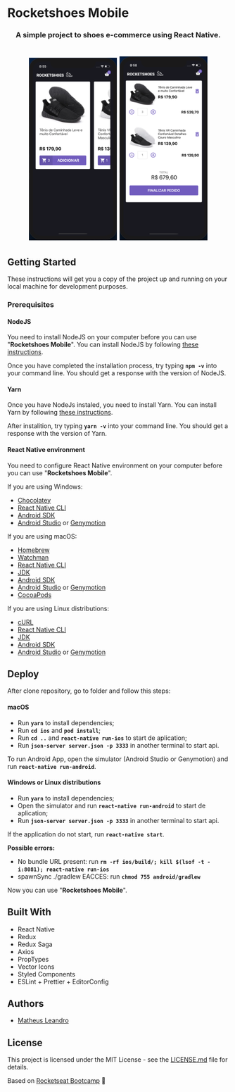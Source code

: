 # Rocketshoes Mobile

<h3 align="center">
  A simple project to shoes e-commerce using React Native.
</h3>

<h1 align="center">
  <img alt="Main" title="Main" src="https://raw.githubusercontent.com/matheusleandroo/rocketshoes-mobile/master/src/assets/images/rocketshoes-mobile-home.png" width="200px" />
  <img alt="Cart" title="Cart" src="https://raw.githubusercontent.com/matheusleandroo/rocketshoes-mobile/master/src/assets/images/rocketshoes-mobile-cart.png?token=ADHFUD7MJTOUALCBMDHVCHC553RUM" width="200px" />
</h1>

## Getting Started

These instructions will get you a copy of the project up and running on your local machine for development purposes.

<h3>Prerequisites</h3>

<h4>NodeJS</h4>

You need to install NodeJS on your computer before you can use "**Rocketshoes Mobile**". You can install NodeJS by following <a href="https://nodejs.org/en/download/package-manager/">these instructions</a>.

Once you have completed the installation process, try typing **```npm -v```** into your command line. You should get a response with the version of NodeJS.

<h4>Yarn</h4>

Once you have NodeJs instaled, you need to install Yarn. You can install Yarn by following <a href="https://yarnpkg.com/en/docs/getting-started">these instructions</a>.

After instalition, try typing **```yarn -v```** into your command line. You should get a response with the version of Yarn.

<h4>React Native environment</h4>

You need to configure React Native environment on your computer before you can use "**Rocketshoes Mobile**".

If you are using Windows:

<ul>
  <li><a href="https://chocolatey.org/install">Chocolatey</a></li>
  <li><a href="https://facebook.github.io/react-native/docs/getting-started">React Native CLI</a></li>
  <li><a href="https://www.androidcentral.com/installing-android-sdk-windows-mac-and-linux-tutorial">Android SDK</a></li>
  <li><a href="https://developer.android.com/studio/install?hl=en">Android Studio</a> or <a href="https://docs.genymotion.com/desktop/3.0/01_Get_started/">Genymotion</a></li>  
</ul>

If you are using macOS:

<ul>
  <li><a href="https://docs.brew.sh/Installation">Homebrew</a></li>
  <li><a href="https://facebook.github.io/watchman/docs/install.html">Watchman</a></li>
  <li><a href="https://facebook.github.io/react-native/docs/getting-started">React Native CLI</a></li>
  <li><a href="https://docs.oracle.com/en/java/javase/13/install/overview-jdk-installation.html#GUID-8677A77F-231A-40F7-98B9-1FD0B48C346A">JDK</a></li>
  <li><a href="https://www.androidcentral.com/installing-android-sdk-windows-mac-and-linux-tutorial">Android SDK</a></li>
  <li><a href="https://developer.android.com/studio/install?hl=en">Android Studio</a> or <a href="https://docs.genymotion.com/desktop/3.0/01_Get_started/">Genymotion</a></li>
  <li><a href="https://cocoapods.org/">CocoaPods</a></li>
</ul>

If you are using Linux distributions:

<ul>
  <li><a href="https://curl.haxx.se/">cURL</a></li>
  <li><a href="https://facebook.github.io/react-native/docs/getting-started">React Native CLI</a></li>
  <li><a href="https://docs.oracle.com/en/java/javase/13/install/overview-jdk-installation.html#GUID-8677A77F-231A-40F7-98B9-1FD0B48C346A">JDK</a></li>
  <li><a href="https://www.androidcentral.com/installing-android-sdk-windows-mac-and-linux-tutorial">Android SDK</a></li>
  <li><a href="https://developer.android.com/studio/install?hl=en">Android Studio</a> or <a href="https://docs.genymotion.com/desktop/3.0/01_Get_started/">Genymotion</a></li>
</ul>

## Deploy

After clone repository, go to folder and follow this steps:

<h4>macOS</h4>

- Run **`yarn`** to install dependencies;
- Run **`cd ios`** and **`pod install`**;
- Run **`cd ..`** and **`react-native run-ios`** to start de aplication;
- Run **`json-server server.json -p 3333`** in another terminal to start api.

To run Android App, open the simulator (Android Studio or Genymotion) and run **`react-native run-android`**.

<h4>Windows or Linux distributions</h4>

- Run **`yarn`** to install dependencies;
- Open the simulator and run **`react-native run-android`** to start de aplication;
- Run **`json-server server.json -p 3333`** in another terminal to start api.

If the application do not start, run **`react-native start`**.

**Possible errors:**

- No bundle URL present: run **`rm -rf ios/build/; kill $(lsof -t -i:8081); react-native run-ios`**
- spawnSync ./gradlew EACCES: run **`chmod 755 android/gradlew`**

Now you can use "**Rocketshoes Mobile**".

## Built With

<ul>
  <li>React Native</li>
  <li>Redux</li>
  <li>Redux Saga</li>
  <li>Axios</li>
  <li>PropTypes</li>
  <li>Vector Icons</li>
  <li>Styled Components</li>
  <li>ESLint + Prettier + EditorConfig</li>
</ul>

## Authors

<ul>
  <li><a href="http://matheusleandro.com">Matheus Leandro</a></li>
</ul>

## License

This project is licensed under the MIT License - see the <a href="https://github.com/matheusleandroo/rocketshoes-mobile/blob/master/LICENSE">LICENSE.md</a> file for details.

Based on <a href="https://rocketseat.com.br/bootcamp">Rocketseat Bootcamp</a> :rocket:

